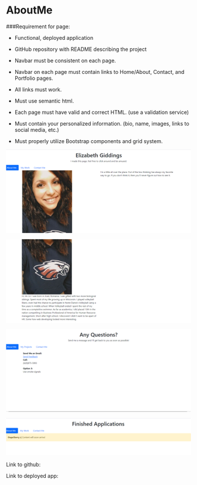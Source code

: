 # AboutMe

###Requirement for page:
* Functional, deployed application

* GitHub repository with README describing the project

* Navbar must be consistent on each page.

* Navbar on each page must contain links to Home/About, Contact, and Portfolio pages.

* All links must work.

* Must use semantic html.

* Each page must have valid and correct HTML. (use a validation service)

* Must contain your personalized information. (bio, name, images, links to social media, etc.)

* Must properly utilize Bootstrap components and grid system.

![project](AboutMe.png)

![project](AboutMe2.png)

![project](ContactMe.png)

![project](portfolio.png)

Link to github:

Link to deployed app:
